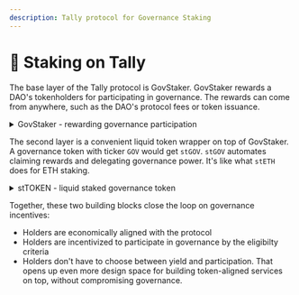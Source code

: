 ```yaml
---
description: Tally protocol for Governance Staking
---
```


# 🏦 Staking on Tally

The base layer of the Tally protocol is GovStaker. GovStaker rewards a DAO's tokenholders for participating in governance. The rewards can come from anywhere, such as the DAO's protocol fees or token issuance.

<details>

<summary>GovStaker - rewarding governance participation</summary>



The base layer of the Tally protocol is GovStaker. GovStaker rewards a DAO's tokenholders for participating in governance. The rewards can come from anywhere, such as the DAO's protocol fees or token issuance.

In GovStaker, tokenholders may – and often must – use their staked tokens in governance. Staking supports – or even requires – that stakers delegate their staked tokens' voting power.

**Here's how it works:**

* The DAO decides on eligibility criteria for GovStaker's rewards. For example, stakers might need to activate their voting power to be eligible.
* Tokenholders stake tokens to be eligible for staking rewards. Staking and unstaking is instant.
* The DAO sends rewards into its GovStaker. For example, the DAO might route protocol fees to staker.
* GovStaker distributes those rewards among stakers over time. Each staker's reward is proportional to their staked balance over time.
* Stakers set a beneficiary, such as themselves. The beneficiary can claim their accrued rewards at any time.

**Implementation details:**

* GovStaker is an immutable contract with minimal governance. It does have two admin functions:
  * Adding new sources of reward
  * Changing the eligibility criteria
* GovStaker is out-of-the-box compatible with existing \`ERC20Votes\` governance tokens. It supports \`ERC20Votes\` delegation with the "surrogate factory" pattern. GovStaker creates a surrogate contract for each delegate. It delegates voting power in each surrogate to the delegate.
* Whenever GovStaker receives rewards, it distributes them over a period of time. Distributing over time gives unstaked tokenholders a chance to stake. A smooth schedule also minimizes discontinuities from flash staking.
* The GovStaker contract builds on [UniStaker](https://github.com/uniswapfoundation/UniStaker). Unistaker is based on Syntheix's [StakingRewards](https://github.com/Synthetixio/synthetix/blob/develop/contracts/StakingRewards.sol).

</details>

The second layer is a convenient liquid token wrapper on top of GovStaker. A governance token with ticker `GOV` would get `stGOV`. `stGOV` automates claiming rewards and delegating governance power. It's like what `stETH` does for ETH staking.

<details>

<summary>stTOKEN - liquid staked governance token</summary>

stTOKEN is the easiest way to get rewards from GovStaker.

The system design starts from one key insight. Holders shouldn't have to choose between participating in governance and rewards! If they do, most of them will choose yield.

If most tokens aren't active in governance, that undermines the DAO. Low participation ends in one of two failure modes. Either the DAO freezes because it has too few votes to pass proposals, or someone launches a 51% governance attack.

stTOKEN solves this problem by having a default strategy for activating governance tokens. If the stTOKEN owner doesn't activate their voting power, the default strategy will.

**Here's how it works:**

* A holder can stake their \`TOKEN\` balance to receive that many \`stTOKEN\`.
* Optionally, the holder can delegate their voting power
* The \`stTOKEN\` contract deposits \`TOKEN\` in GovStaker. \`stTOKEN\` assigns the voting power to the holder's chosen delegate, if any. Otherwise, it assigns the voting power using the delegation strategy
* The delegation strategy is configured by \`TOKEN\` governance. This keeps the default voting power aligned with the DAO and mitigates capture risk.
* The \`stTOKEN\` contract claims GovStaker's rewards daily.
* The rewards are auctioned off for more \`TOKEN\`, which is added to each user's staked position. e.g. a balance of \`100 stTOKEN\` might become \`100.5 stTOKEN\`.
* Holders can redeem their \`stTOKEN\` 1:1 for the underlying \`TOKEN\` at any time.

**FAQ**:

**Who approves the default delegation strategy(s)?**

The underlying goverance does. e.g. Arbitrum governance would pick the delegation strategy for \`stARB\`. If Arbiturm governance does not approve one, Tally Protocol's governance picks a default.

**Is there liquidity risk?**

Liquidity risk is minimal, because unstaking is instant. If there is a price difference between TOKEN and stTOKEN, arbitrageurs can arb it away.

**Can stTOKEN be used in restaking and DeFi?**

Yes, that's one of the primary motivations. stTOKEN holders can have it all. They can participate in governance, earn rewards for doing so, and use their position as collateral. stTOKEN is a rebasing token, but a wrapped non-rebasing token will also be available.

**Is there risk of delegation strategies capturing governance?**

Delegation strategies have no special powers that might present a danger. Token holders are free to change delegation strategies at any time. Poorly implemented delegation strategies do not pose a feedback loop danger. In the worst case, users withdraw their tokens or delegate them by hand.

</details>

Together, these two building blocks close the loop on governance incentives:

* Holders are economically aligned with the protocol
* Holders are incentivized to participate in governance by the eligibilty criteria
* Holders don't have to choose between yield and participation. That opens up even more design space for building token-aligned services on top, without compromising governance.

